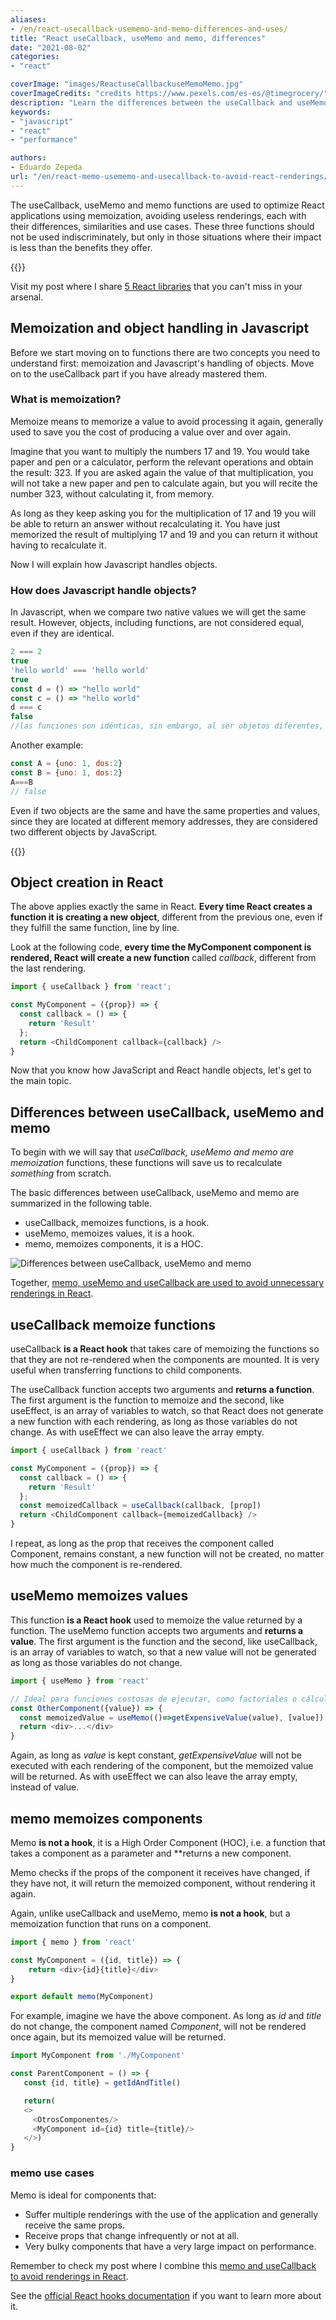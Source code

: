 ```yaml
---
aliases:
- /en/react-usecallback-usememo-and-memo-differences-and-uses/
title: "React useCallback, useMemo and memo, differences"
date: "2021-08-02"
categories:
- "react"

coverImage: "images/ReactuseCallbackuseMemoMemo.jpg"
coverImageCredits: "credits https://www.pexels.com/es-es/@timegrocery/"
description: "Learn the differences between the useCallback and useMemo hooks, and the HOC memo in React and how to improve your app's performance with them."
keywords:
- "javascript"
- "react"
- "performance"

authors:
- Eduardo Zepeda
url: "/en/react-memo-usememo-and-usecallback-to-avoid-react-renderings/"
---
```


The useCallback, useMemo and memo functions are used to optimize React applications using memoization, avoiding useless renderings, each with their differences, similarities and use cases. These three functions should not be used indiscriminately, but only in those situations where their impact is less than the benefits they offer.

{{<box message="As of React 19 all these hooks are deprecated, so only use this post as a reference for legacy React versions, please do not implement these hooks in your application" type="error">}}

Visit my post where I share [5 React libraries](/en/5-cool-react-libraries-you-should-know-about/) that you can't miss in your arsenal.

## Memoization and object handling in Javascript

Before we start moving on to functions there are two concepts you need to understand first: memoization and Javascript's handling of objects. Move on to the useCallback part if you have already mastered them.

### What is memoization?

Memoize means to memorize a value to avoid processing it again, generally used to save you the cost of producing a value over and over again.

Imagine that you want to multiply the numbers 17 and 19. You would take paper and pen or a calculator, perform the relevant operations and obtain the result: 323. If you are asked again the value of that multiplication, you will not take a new paper and pen to calculate again, but you will recite the number 323, without calculating it, from memory.

As long as they keep asking you for the multiplication of 17 and 19 you will be able to return an answer without recalculating it. You have just memorized the result of multiplying 17 and 19 and you can return it without having to recalculate it.

Now I will explain how Javascript handles objects.

### How does Javascript handle objects?

In Javascript, when we compare two native values we will get the same result. However, objects, including functions, are not considered equal, even if they are identical.

```javascript
2 === 2
true
'hello world' === 'hello world'
true
const d = () => "hello world"
const c = () => "hello world"
d === c
false
//las funciones son idénticas, sin embargo, al ser objetos diferentes, no son iguales para JS
```

Another example:

```javascript
const A = {uno: 1, dos:2}
const B = {uno: 1, dos:2}
A===B
// false
```

Even if two objects are the same and have the same properties and values, since they are located at different memory addresses, they are considered two different objects by JavaScript.

{{<ad>}}

## Object creation in React

The above applies exactly the same in React. **Every time React creates a function it is creating a new object**, different from the previous one, even if they fulfill the same function, line by line.

Look at the following code, **every time the MyComponent component is rendered, React will create a new function** called _callback_, different from the last rendering.

```javascript
import { useCallback } from 'react';

const MyComponent = ({prop}) => {
  const callback = () => {
    return 'Result'
  };
  return <ChildComponent callback={callback} />
}
```

Now that you know how JavaScript and React handle objects, let's get to the main topic.

## Differences between useCallback, useMemo and memo

To begin with we will say that _useCallback, useMemo and memo are memoization_ functions, these functions will save us to recalculate _something_ from scratch.

The basic differences between useCallback, useMemo and memo are summarized in the following table.

* useCallback, memoizes functions, is a hook.
* useMemo, memoizes values, it is a hook.
* memo, memoizes components, it is a HOC.

![Differences between useCallback, useMemo and memo](images/Diferencias-React-useCallback-useMemo-memo.jpg)

Together, [memo, useMemo and useCallback are used to avoid unnecessary renderings in React](/en/react-memo-usememo-and-usecallback-to-avoid-react-renderings/).

## useCallback memoize functions

useCallback **is a React hook** that takes care of memoizing the functions so that they are not re-rendered when the components are mounted. It is very useful when transferring functions to child components.

The useCallback function accepts two arguments and **returns a function**. The first argument is the function to memoize and the second, like useEffect, is an array of variables to watch, so that React does not generate a new function with each rendering, as long as those variables do not change. As with useEffect we can also leave the array empty.

```javascript
import { useCallback } from 'react'

const MyComponent = ({prop}) => {
  const callback = () => {
    return 'Result'
  };
  const memoizedCallback = useCallback(callback, [prop])
  return <ChildComponent callback={memoizedCallback} />
}
```

I repeat, as long as the prop that receives the component called Component, remains constant, a new function will not be created, no matter how much the component is re-rendered.

## useMemo memoizes values

This function **is a React hook** used to memoize the value returned by a function. The useMemo function accepts two arguments and **returns a value**. The first argument is the function and the second, like useCallback, is an array of variables to watch, so that a new value will not be generated as long as those variables do not change.

```javascript
import { useMemo } from 'react'

// Ideal para funciones costosas de ejecutar, como factoriales o cálculos complejos
const OtherComponent({value}) => {
  const memoizedValue = useMemo(()=>getExpensiveValue(value), [value])
  return <div>...</div>
}
```

Again, as long as _value_ is kept constant, _getExpensiveValue_ will not be executed with each rendering of the component, but the memoized value will be returned. As with useEffect we can also leave the array empty, instead of value.

## memo memoizes components

Memo **is not a hook**, it is a High Order Component (HOC), i.e. a function that takes a component as a parameter and **returns a new component.

Memo checks if the props of the component it receives have changed, if they have not, it will return the memoized component, without rendering it again.

Again, unlike useCallback and useMemo, memo **is not a hook**, but a memoization function that runs on a component.

```javascript
import { memo } from 'react'

const MyComponent = ({id, title}) => {
    return <div>{id}{title}</div>
}

export default memo(MyComponent)
```

For example, imagine we have the above component. As long as _id_ and _title_ do not change, the component named _Component_, will not be rendered once again, but its memoized value will be returned.

```javascript
import MyComponent from './MyComponent'

const ParentComponent = () => {
   const {id, title} = getIdAndTitle()

   return(
   <>
     <OtrosComponentes/>
     <MyComponent id={id} title={title}/>
   </>)
}
```

### memo use cases

Memo is ideal for components that:

* Suffer multiple renderings with the use of the application and generally receive the same props.
* Receive props that change infrequently or not at all.
* Very bulky components that have a very large impact on performance.

Remember to check my post where I combine this [memo and useCallback to avoid renderings in React](/en/react-memo-usememo-and-usecallback-to-avoid-react-renderings/).

See the [official React hooks documentation](https://es.reactjs.org/docs/hooks-reference.html) if you want to learn more about it.